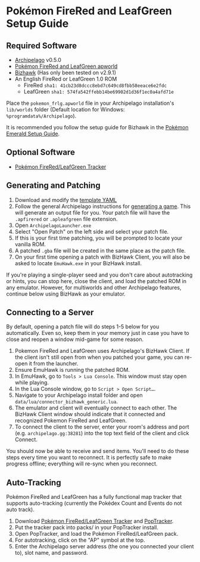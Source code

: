 # Pokémon FireRed and LeafGreen Setup Guide

## Required Software

* [Archipelago](https://github.com/ArchipelagoMW/Archipelago/releases) v0.5.0
* [Pokémon FireRed and LeafGreen apworld](https://github.com/vyneras/Archipelago/releases/latest)
* [Bizhawk](https://tasvideos.org/BizHawk/ReleaseHistory) (Has only been tested on v2.9.1)
* An English FireRed or LeafGreen 1.0 ROM
  * FireRed `sha1: 41cb23d8dccc8ebd7c649cd8fbb58eeace6e2fdc`
  * LeafGreen `sha1: 574fa542ffebb14be69902d1d36f1ec0a4afd71e`

 Place the `pokemon_frlg.apworld` file in your Archipelago installation's `lib/worlds` folder (Default location for Windows: `%programdata%/Archipelago`).

It is recommended you follow the setup guide for Bizhawk in the [Pokémon Emerald Setup Guide](https://archipelago.gg/tutorial/Pokemon%20Emerald/setup/en#configuring-bizhawk).

## Optional Software

- [Pokémon FireRed/LeafGreen Tracker](https://github.com/vyneras/pokemon-frlg-tracker/releases/latest)

## Generating and Patching

1. Download and modify the [template YAML](https://gist.github.com/vyneras/af12ebb1f7e98a5a999b6c084f446cb3)
2. Follow the general Archipelago instructions for [generating a game](../../Archipelago/setup/en#generating-a-game).
This will generate an output file for you. Your patch file will have the `.apfirered` or `.apleafgreen` file extension.
3. Open `ArchipelagoLauncher.exe`
4. Select "Open Patch" on the left side and select your patch file.
5. If this is your first time patching, you will be prompted to locate your vanilla ROM.
6. A patched `.gba` file will be created in the same place as the patch file.
7. On your first time opening a patch with BizHawk Client, you will also be asked to locate `EmuHawk.exe` in your
BizHawk install.

If you're playing a single-player seed and you don't care about autotracking or hints, you can stop here, close the
client, and load the patched ROM in any emulator. However, for multiworlds and other Archipelago features, continue
below using BizHawk as your emulator.

## Connecting to a Server

By default, opening a patch file will do steps 1-5 below for you automatically. Even so, keep them in your memory just
in case you have to close and reopen a window mid-game for some reason.

1. Pokemon FireRed and LeafGreen uses Archipelago's BizHawk Client. If the client isn't still open from when you patched your game,
you can re-open it from the launcher.
2. Ensure EmuHawk is running the patched ROM.
3. In EmuHawk, go to `Tools > Lua Console`. This window must stay open while playing.
4. In the Lua Console window, go to `Script > Open Script…`.
5. Navigate to your Archipelago install folder and open `data/lua/connector_bizhawk_generic.lua`.
6. The emulator and client will eventually connect to each other. The BizHawk Client window should indicate that it
connected and recognized Pokemon FireRed and LeafGreen.
7. To connect the client to the server, enter your room's address and port (e.g. `archipelago.gg:38281`) into the
top text field of the client and click Connect.

You should now be able to receive and send items. You'll need to do these steps every time you want to reconnect. It is
perfectly safe to make progress offline; everything will re-sync when you reconnect.

## Auto-Tracking

Pokémon FireRed and LeafGreen has a fully functional map tracker that supports auto-tracking (currently the Pokédex Count and Events do not auto track).

1. Download [Pokémon FireRed/LeafGreen Tracker](https://github.com/vyneras/pokemon-frlg-tracker/releases/latest) and
[PopTracker](https://github.com/black-sliver/PopTracker/releases).
2. Put the tracker pack into packs/ in your PopTracker install.
3. Open PopTracker, and load the Pokémon FireRed/LeafGreen pack.
4. For autotracking, click on the "AP" symbol at the top.
5. Enter the Archipelago server address (the one you connected your client to), slot name, and password.